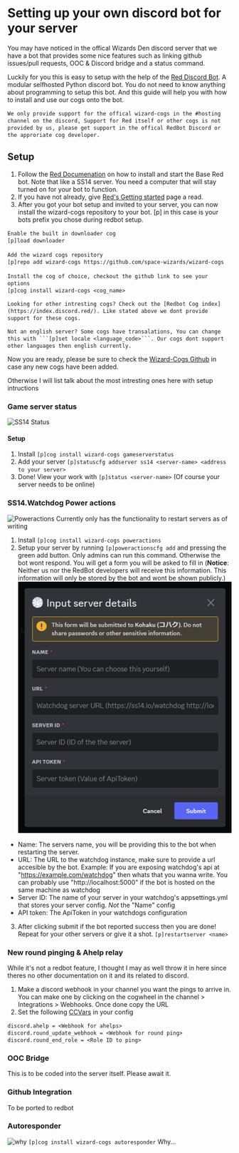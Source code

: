# Setting up your own discord bot for your server

You may have noticed in the offical Wizards Den discord server that we have a bot that provides some nice features such as linking github issues/pull requests, OOC & Discord bridge and a status command. 

Luckily for you this is easy to setup with the help of the [Red Discord Bot](https://github.com/Cog-Creators/Red-DiscordBot/tree/V3/develop). A modular selfhosted Python discord bot. You do not need to know anything about programming to setup this bot. And this guide will help you with how to install and use our cogs onto the bot.

```admonish note
We only provide support for the offical wizard-cogs in the #hosting channel on the discord, Support for Red itself or other cogs is not provided by us, please get support in the offical RedBot Discord or the approriate cog developer.
```

## Setup
1. Follow the [Red Documenation](https://docs.discord.red/en/stable/install_guides/index.html) on how to install and start the Base Red bot. Note that like a SS14 server. You need a computer that will stay turned on for your bot to function.
2. If you have not already, give [Red's Getting started](https://docs.discord.red/en/stable/getting_started.html#getting-started) page a read.
3. After you got your bot setup and invited to your server, you can now install the wizard-cogs repository to your bot. [p] in this case is your bots prefix you chose during redbot setup.
```
Enable the built in downloader cog
[p]load downloader

Add the wizard cogs repository
[p]repo add wizard-cogs https://github.com/space-wizards/wizard-cogs

Install the cog of choice, checkout the github link to see your options
[p]cog install wizard-cogs <cog_name>
```

```admonish note title="Psss"
Looking for other intresting cogs? Check out the [Redbot Cog index](https://index.discord.red/). Like stated above we dont provide support for these cogs.
```
```admonish note title="Psss Combo 2"
Not an english server? Some cogs have transalations, You can change this with ```[p]set locale <language_code>```. Our cogs dont support other languages then english currently.
```
Now you are ready, please be sure to check the [Wizard-Cogs Github](https://github.com/space-wizards/wizard-cogs) in case any new cogs have been added.


Otherwise I will list talk about the most intresting ones here with setup intructions

### Game server status
![SS14 Status](https://github.com/space-wizards/wizard-cogs/raw/master/media/SS14-game-status-example.png)
#### Setup
1. Install ```[p]cog install wizard-cogs gameserverstatus```
2. Add your server ```[p]statuscfg addserver ss14 <server-name> <address to your server>```
3. Done! View your work with ```[p]status <server-name>``` (Of course your server needs to be online)

### SS14.Watchdog Power actions
![Poweractions](https://github.com/space-wizards/wizard-cogs/raw/master/media/poweractions-example.png)
Currently only has the functionality to restart servers as of writing
1. Install ```[p]cog install wizard-cogs poweractions```
2. Setup your server by running ```[p]poweractionscfg add``` and pressing the green add button. Only admins can run this command. Otherwise the bot wont respond.
You will get a form you will be asked to fill in (**Notice**: Neither us nor the RedBot developers will receive this information. This information will only be stored by the bot and wont be shown publicly.)
![Input field](../assets/images/redbot-poweactions-form.png)
- Name: The servers name, you will be providing this to the bot when restarting the server.
- URL: The URL to the watchdog instance, make sure to provide a url accesible by the bot. Example: If you are exposing watchdog's api at "https://example.com/watchdog" then whats that you wanna write. You can probably use "http://localhost:5000" if the bot is hosted on the same machine as watchdog
- Server ID: The name of your server in your watchdog's appsettings.yml that stores your server config. *Not* the "Name" config
- API token: The ApiToken in your watchdogs configuration
3. After clicking submit if the bot reported success then you are done! Repeat for your other servers or give it a shot. ```[p]restartserver <name>```

### New round pinging & Ahelp relay
While it's not a redbot feature, I thought I may as well throw it in here since theres no other documentation on it and its related to discord.
1. Make a discord webhook in your channel you want the pings to arrive in. You can make one by clicking on the cogwheel in the channel > Integrations > Webhooks. Once done copy the URL
2. Set the following [CCVars](https://docs.spacestation14.com/en/general-development/tips/config-file-reference.html) in your config
```
discord.ahelp = <Webhook for ahelps>
discord.round_update_webhook = <Webhook for round ping>
discord.round_end_role = <Role ID to ping>
```

### OOC Bridge
This is to be coded into the server itself. Please await it.

### Github Integration
To be ported to redbot


### Autoresponder
![why](https://github.com/space-wizards/wizard-cogs/raw/master/media/media/autoresponder-example.png)
```[p]cog install wizard-cogs autoresponder```
Why...